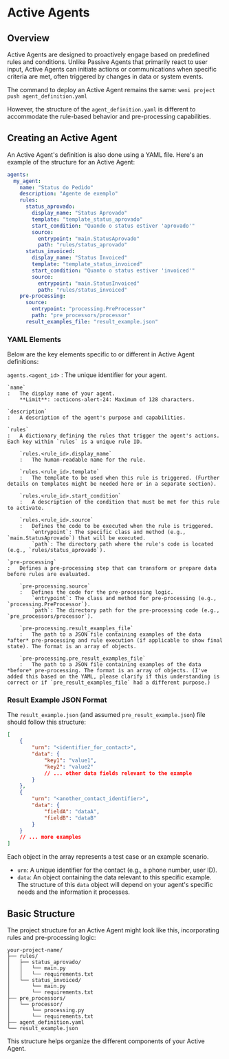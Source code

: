 # Active Agents

## Overview

Active Agents are designed to proactively engage based on predefined rules and conditions. Unlike Passive Agents that primarily react to user input, Active Agents can initiate actions or communications when specific criteria are met, often triggered by changes in data or system events.

The command to deploy an Active Agent remains the same:
`weni project push agent_definition.yaml`

However, the structure of the `agent_definition.yaml` is different to accommodate the rule-based behavior and pre-processing capabilities.

## Creating an Active Agent

An Active Agent's definition is also done using a YAML file. Here's an example of the structure for an Active Agent:

```yaml title="agent_definition.yaml"
agents:
  my_agent:
    name: "Status do Pedido"
    description: "Agente de exemplo"
    rules:
      status_aprovado:
        display_name: "Status Aprovado"
        template: "template_status_aprovado"
        start_condition: "Quando o status estiver 'aprovado'"
        source:
          entrypoint: "main.StatusAprovado"
          path: "rules/status_aprovado"
      status_invoiced:
        display_name: "Status Invoiced"
        template: "template_status_invoiced"
        start_condition: "Quanto o status estiver 'invoiced'"
        source:
          entrypoint: "main.StatusInvoiced"
          path: "rules/status_invoiced"
    pre-processing:
      source:
        entrypoint: "processing.PreProcessor"
        path: "pre_processors/processor"
      result_examples_file: "result_example.json"
```

### YAML Elements

Below are the key elements specific to or different in Active Agent definitions:

`agents.<agent_id>`
:    The unique identifier for your agent.

    `name`
    :   The display name of your agent.  
        **Limit**: :octicons-alert-24: Maximum of 128 characters.

    `description`
    :   A description of the agent's purpose and capabilities.

    `rules`
    :   A dictionary defining the rules that trigger the agent's actions. Each key within `rules` is a unique rule ID.

        `rules.<rule_id>.display_name`
        :   The human-readable name for the rule.

        `rules.<rule_id>.template`
        :   The template to be used when this rule is triggered. (Further details on templates might be needed here or in a separate section).

        `rules.<rule_id>.start_condition`
        :   A description of the condition that must be met for this rule to activate.

        `rules.<rule_id>.source`
        :   Defines the code to be executed when the rule is triggered.
            `entrypoint`: The specific class and method (e.g., `main.StatusAprovado`) that will be executed.
            `path`: The directory path where the rule's code is located (e.g., `rules/status_aprovado`).

    `pre-processing`
    :   Defines a pre-processing step that can transform or prepare data before rules are evaluated.

        `pre-processing.source`
        :   Defines the code for the pre-processing logic.
            `entrypoint`: The class and method for pre-processing (e.g., `processing.PreProcessor`).
            `path`: The directory path for the pre-processing code (e.g., `pre_processors/processor`).

        `pre-processing.result_examples_file`
        :   The path to a JSON file containing examples of the data *after* pre-processing and rule execution (if applicable to show final state). The format is an array of objects.

        `pre-processing.pre_result_examples_file`
        :   The path to a JSON file containing examples of the data *before* pre-processing. The format is an array of objects. (I've added this based on the YAML, please clarify if this understanding is correct or if `pre_result_examples_file` had a different purpose.)


### Result Example JSON Format

The `result_example.json` (and assumed `pre_result_example.json`) file should follow this structure:

```json title="result_example.json"
[
    {
        "urn": "<identifier_for_contact>",
        "data": {
            "key1": "value1",
            "key2": "value2"
            // ... other data fields relevant to the example
        }
    },
    {
        "urn": "<another_contact_identifier>",
        "data": {
            "fieldA": "dataA",
            "fieldB": "dataB"
        }
    }
    // ... more examples
]
```
Each object in the array represents a test case or an example scenario.
- `urn`: A unique identifier for the contact (e.g., a phone number, user ID).
- `data`: An object containing the data relevant to this specific example. The structure of this `data` object will depend on your agent's specific needs and the information it processes.

## Basic Structure

The project structure for an Active Agent might look like this, incorporating rules and pre-processing logic:

```
your-project-name/
├── rules/
│   ├── status_aprovado/
│   │   └── main.py
│   │   └── requirements.txt
│   └── status_invoiced/
│       └── main.py
│       └── requirements.txt
├── pre_processors/
│   └── processor/
│       └── processing.py
│       └── requirements.txt
├── agent_definition.yaml
└── result_example.json 
```

This structure helps organize the different components of your Active Agent. 